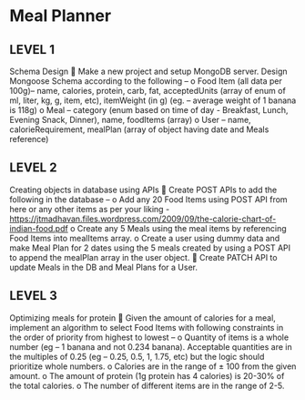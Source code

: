 # Meal Planner

## LEVEL 1

Schema Design  Make a new project and setup MongoDB server. Design Mongoose Schema according to the following – o Food Item (all data per 100g)– name, calories, protein, carb, fat, acceptedUnits (array of enum of
ml, liter, kg, g, item, etc), itemWeight (in g) (eg. – average weight of 1 banana is 118g) o Meal – category (enum based on time of day - Breakfast, Lunch, Evening Snack, Dinner), name,
foodItems (array) o User – name, calorieRequirement, mealPlan (array of object having date and Meals reference)

## LEVEL 2

Creating objects in database using APIs  Create POST APIs to add the following in the database – o Add any 20 Food Items using POST API from here or any other items as per your liking -
https://jtmadhavan.files.wordpress.com/2009/09/the-calorie-chart-of-indian-food.pdf o Create any 5 Meals using the meal items by referencing Food Items into mealItems array. o Create a user using dummy data and make Meal Plan for 2 dates using the 5 meals created by
using a POST API to append the mealPlan array in the user object.  Create PATCH API to update Meals in the DB and Meal Plans for a User.

## LEVEL 3

Optimizing meals for protein  Given the amount of calories for a meal, implement an algorithm to select Food Items with following
constraints in the order of priority from highest to lowest – o Quantity of items is a whole number (eg – 1 banana and not 0.234 banana). Acceptable quantities
are in the multiples of 0.25 (eg – 0.25, 0.5, 1, 1.75, etc) but the logic should prioritize whole
numbers. o Calories are in the range of ± 100 from the given amount. o The amount of protein (1g protein has 4 calories) is 20-30% of the total calories. o The number of different items are in the range of 2-5.
